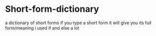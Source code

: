 # Short-form-dictionary
a dictionary of short forms
if you type a short form it will give you its full form/meaning i used if and else a lot 

